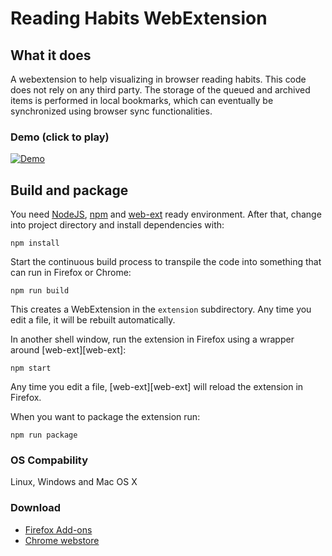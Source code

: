 # Reading Habits WebExtension

## What it does
A webextension to help visualizing in browser reading habits.
This code does not rely on any third party. The storage of the queued and archived items is performed in local bookmarks, which can eventually be synchronized using browser sync functionalities.

### Demo (click to play)
[![Demo](https://img.youtube.com/vi/oGQ_rsQMVmY/0.jpg)](https://youtu.be/oGQ_rsQMVmY)

## Build and package
You need [NodeJS](https://nodejs.org/en/), [npm](http://npmjs.com/) and [web-ext](https://developer.mozilla.org/en-US/docs/Mozilla/Add-ons/WebExtensions/Getting_started_with_web-ext) ready environment. After that, change into project directory and install dependencies with:

    npm install

Start the continuous build process to transpile the code into something that can run in Firefox or Chrome:

    npm run build

This creates a WebExtension in the `extension` subdirectory.
Any time you edit a file, it will be rebuilt automatically.

In another shell window, run the extension in Firefox using a wrapper
around [web-ext][web-ext]:

    npm start

Any time you edit a file, [web-ext][web-ext] will reload the extension
in Firefox. 

When you want to package the extension run:

    npm run package

### OS Compability
 Linux, Windows and Mac OS X

### Download
- [Firefox Add-ons](https://addons.mozilla.org/en-US/firefox/addon/reading-habits/)
- [Chrome webstore](https://chrome.google.com/webstore/detail/reading-habits/fcidioikikefdccegcdeejcfkdhlpoch)
